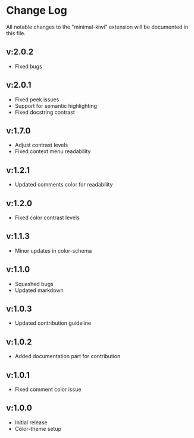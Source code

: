 # Change Log

All notable changes to the "minimal-kiwi" extension will be documented in this file.

## v:2.0.2
- Fixed bugs

## v:2.0.1
- Fixed peek issues
- Support for semantic highlighting
- Fixed docstring contrast

## v:1.7.0
- Adjust contrast levels
- Fixed context menu readability

## v:1.2.1
- Updated comments color for readability

## v:1.2.0
- Fixed color contrast levels

## v:1.1.3
- Minor updates in color-schema

## v:1.1.0
- Squashed bugs
- Updated markdown

## v:1.0.3
- Updated contribution guideline


## v:1.0.2
- Added documentation part for contribution


## v:1.0.1
- Fixed comment color issue


## v:1.0.0
- Initial release
- Color-theme setup
